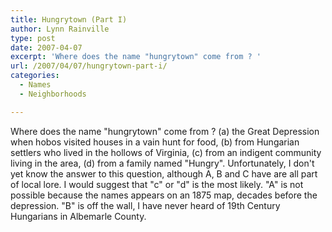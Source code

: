```yaml
---
title: Hungrytown (Part I)
author: Lynn Rainville
type: post
date: 2007-04-07
excerpt: 'Where does the name "hungrytown" come from ? '
url: /2007/04/07/hungrytown-part-i/
categories:
  - Names
  - Neighborhoods

---
```

[](http://www.locohistory.org/blog/2007/04/07/hungrytown-part-i/hungrytown-on-the-peyton-map-1875/)Where does the name "hungrytown" come from ? (a) the Great Depression when hobos visited houses in a vain hunt for food, (b) from Hungarian settlers who lived in the hollows of Virginia, (c) from an indigent community living in the area, (d) from a family named "Hungry". Unfortunately, I don't yet know the answer to this question, although A, B and C have are all part of local lore. I would suggest that "c" or "d" is the most likely. "A" is not possible because the names appears on an 1875 map, decades before the depression. "B" is off the wall, I have never heard of 19th Century Hungarians in Albemarle County.
